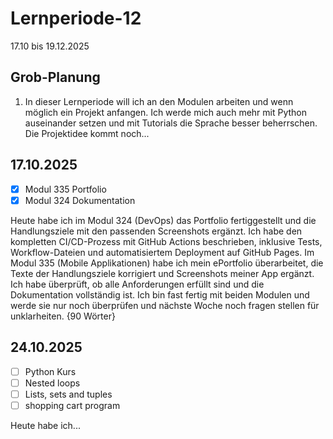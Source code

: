 # Lernperiode-12

17.10 bis 19.12.2025

## Grob-Planung

1. In dieser Lernperiode will ich an den Modulen arbeiten und wenn möglich ein Projekt anfangen. Ich werde mich auch mehr mit Python auseinander setzen und mit Tutorials die Sprache besser beherrschen. Die Projektidee kommt noch...

## 17.10.2025

- [x] Modul 335 Portfolio
- [x] Modul 324 Dokumentation

Heute habe ich im Modul 324 (DevOps) das Portfolio fertiggestellt und die Handlungsziele mit den passenden Screenshots ergänzt. Ich habe den kompletten CI/CD-Prozess mit GitHub Actions beschrieben, inklusive Tests, Workflow-Dateien und automatisiertem Deployment auf GitHub Pages. Im Modul 335 (Mobile Applikationen) habe ich mein ePortfolio überarbeitet, die Texte der Handlungsziele korrigiert und Screenshots meiner App ergänzt. Ich habe überprüft, ob alle Anforderungen erfüllt sind und die Dokumentation vollständig ist. Ich bin fast fertig mit beiden Modulen und werde sie nur noch überprüfen und nächste Woche noch fragen stellen für unklarheiten. {90 Wörter}


## 24.10.2025

- [ ] Python Kurs
- [ ] Nested loops
- [ ] Lists, sets and tuples
- [ ] shopping cart program

Heute habe ich...
